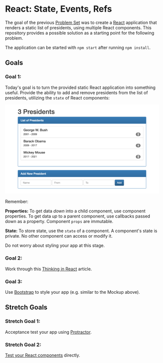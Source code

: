 # React: State, Events, Refs

The goal of the previous [Problem Set](https://github.com/gSchool/xp_react_problem_set_2) was to create a [React](https://facebook.github.io/react/) application that renders a static list of presidents, using multiple React components. This repository provides a possible solution as a starting point for the following problem.

The application can be started with `npm start` after running `npm install`.

## Goals

### Goal 1:

Today's goal is to turn the provided static React application into something useful. Provide the ability to add and remove presidents from the list of presidents, utilizing the `state` of React components:

![Mockup](./mockup.png)

Remember:

**Properties:** To get data _down_ into a child component, use component properties. To get data _up_ to a parent component, use callbacks passed down as a property. Component `props` are immutable.

**State:** To store state, use the `state` of a component. A component's state is private. No other component can access or modify it.

Do not worry about styling your app at this stage.

### Goal 2:

Work through this [Thinking in React](https://facebook.github.io/react/docs/thinking-in-react.html) article.

### Goal 3:

Use [Bootstrap](http://getbootstrap.com) to style your app (e.g. similar to the Mockup above).

## Stretch Goals

### Stretch Goal 1:

Acceptance test your app using [Protractor](http://www.protractortest.org).

### Stretch Goal 2:

[Test your React components](https://github.com/facebookincubator/create-react-app/blob/master/packages/react-scripts/template/README.md#running-tests) directly.
